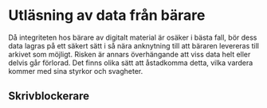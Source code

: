 # Utläsning av data från bärare
Då integriteten hos bärare av digitalt material är osäker i bästa fall, bör dess data lagras på ett säkert sätt i så nära anknytning till att bäraren levereras till arkivet som möjligt. Risken är annars överhängande att viss data helt eller delvis går förlorad. Det finns olika sätt att åstadkomma detta, vilka vardera kommer med sina styrkor och svagheter.



## Skrivblockerare
